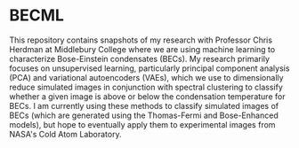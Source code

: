 # BECML
This repository contains snapshots of my research with Professor Chris Herdman at Middlebury College where we are using machine learning to characterize Bose-Einstein condensates (BECs). My research primarily focuses on unsupervised learning, particularly principal component analysis (PCA) and variational autoencoders (VAEs), which we use to dimensionally reduce simulated images in conjunction with spectral clustering to classify whether a given image is above or below the condensation temperature for BECs. I am currently using these methods to classify simulated images of BECs (which are generated using the Thomas-Fermi and Bose-Enhanced models), but hope to eventually apply them to experimental images from NASA's Cold Atom Laboratory.
